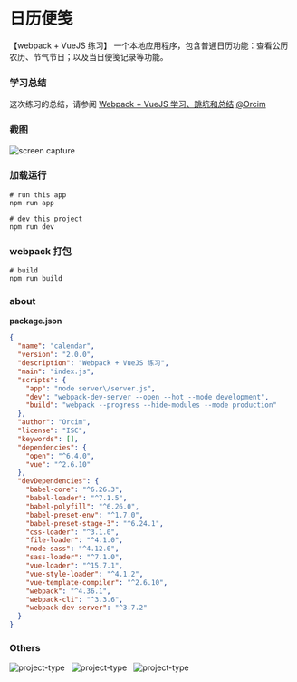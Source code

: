 # 日历便笺  
【webpack + VueJS 练习】
一个本地应用程序，包含普通日历功能：查看公历农历、节气节日；以及当日便笺记录等功能。  
### 学习总结
这次练习的总结，请参阅 [Webpack + VueJS 学习、跳坑和总结](https://www.cnblogs.com/Orcim/p/11316307.html) [@Orcim](https://www.cnblogs.com/Orcim)
### 截图  
![screen capture](https://www.cnblogs.com/images/cnblogs_com/Orcim/1508992/o_vue-calendar-project.png)
### 加载运行
``` shell
# run this app
npm run app
```
``` shell
# dev this project
npm run dev
```
### webpack 打包
``` shell
# build
npm run build
```
### about
**package.json**
```json
{
  "name": "calendar",
  "version": "2.0.0",
  "description": "Webpack + VueJS 练习",
  "main": "index.js",
  "scripts": {
    "app": "node server\/server.js",
    "dev": "webpack-dev-server --open --hot --mode development",
    "build": "webpack --progress --hide-modules --mode production"
  },
  "author": "Orcim",
  "license": "ISC",
  "keywords": [],
  "dependencies": {
    "open": "^6.4.0",
    "vue": "^2.6.10"
  },
  "devDependencies": {
    "babel-core": "^6.26.3",
    "babel-loader": "^7.1.5",
    "babel-polyfill": "^6.26.0",
    "babel-preset-env": "^1.7.0",
    "babel-preset-stage-3": "^6.24.1",
    "css-loader": "^3.1.0",
    "file-loader": "^4.1.0",
    "node-sass": "^4.12.0",
    "sass-loader": "^7.1.0",
    "vue-loader": "^15.7.1",
    "vue-style-loader": "^4.1.2",
    "vue-template-compiler": "^2.6.10",
    "webpack": "^4.36.1",
    "webpack-cli": "^3.3.6",
    "webpack-dev-server": "^3.7.2"
  }
}
```
### Others
![project-type](https://img.shields.io/badge/VueJS-2.6.10-41b883.svg) &nbsp; ![project-type](https://img.shields.io/badge/NodeJS-10.15.3-81b448.svg) &nbsp; ![project-type](https://img.shields.io/badge/Webpack-4.36.1-8ed6fb.svg)